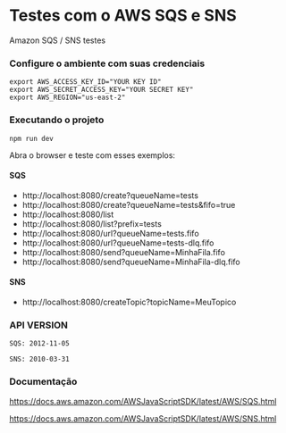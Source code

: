 # Testes com o AWS SQS e SNS
Amazon SQS / SNS testes

### Configure o ambiente com suas credenciais
```
export AWS_ACCESS_KEY_ID="YOUR KEY ID"
export AWS_SECRET_ACCESS_KEY="YOUR SECRET KEY"
export AWS_REGION="us-east-2"

```

### Executando o projeto
```
npm run dev
```

Abra o browser e teste com esses exemplos:

#### SQS

- http://localhost:8080/create?queueName=tests
- http://localhost:8080/create?queueName=tests&fifo=true
- http://localhost:8080/list
- http://localhost:8080/list?prefix=tests
- http://localhost:8080/url?queueName=tests.fifo
- http://localhost:8080/url?queueName=tests-dlq.fifo
- http://localhost:8080/send?queueName=MinhaFila.fifo
- http://localhost:8080/send?queueName=MinhaFila-dlq.fifo

#### SNS

- http://localhost:8080/createTopic?topicName=MeuTopico

### API VERSION
```
SQS: 2012-11-05

SNS: 2010-03-31
```
### Documentação

https://docs.aws.amazon.com/AWSJavaScriptSDK/latest/AWS/SQS.html

https://docs.aws.amazon.com/AWSJavaScriptSDK/latest/AWS/SNS.html
